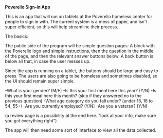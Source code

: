 __Poverello Sign-in App__

This is an app that will run on tablets at the Poverello homeless center for people to sign in with. The current system is a mess of paper, and isn't super efficient, so this will help streamline their process.

The basics:

The public side of the program will be simple question pages: A block with the Poverello logo and simple instructions, then the question in the middle of the page, and then the relevant answer buttons below. A back button is below all that, in case the user messes up.

Since the app is running on a tablet, the buttons should be large and easy to press. The users are also going to be homeless and sometimes disabled, so the UI should remain super simple.

-What is your gender? (M/F)
-Is this your first meal here this year? (Y/N)
-Is this your first meal here this month? (skip if they answered no to the previous question)
-What age category do you fall under? (under 18, 18 to 54, 55+)
-Are you currently employed? (Y/N)
-Are you a veteran? (Y/N)

(a review page is a possibility at the end here. "look at your info, make sure you got everything right")

The app will then need some sort of interface to view all the data collected.
